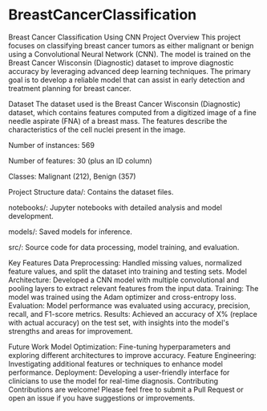 # BreastCancerClassification
Breast Cancer Classification Using CNN
Project Overview
This project focuses on classifying breast cancer tumors as either malignant or benign using a Convolutional Neural Network (CNN). The model is trained on the Breast Cancer Wisconsin (Diagnostic) dataset to improve diagnostic accuracy by leveraging advanced deep learning techniques. The primary goal is to develop a reliable model that can assist in early detection and treatment planning for breast cancer.

Dataset
The dataset used is the Breast Cancer Wisconsin (Diagnostic) dataset, which contains features computed from a digitized image of a fine needle aspirate (FNA) of a breast mass. The features describe the characteristics of the cell nuclei present in the image.

Number of instances: 569

Number of features: 30 (plus an ID column)

Classes: Malignant (212), Benign (357)

Project Structure
data/: Contains the dataset files.

notebooks/: Jupyter notebooks with detailed analysis and model development.

models/: Saved models for inference.

src/: Source code for data processing, model training, and evaluation.


Key Features
Data Preprocessing: Handled missing values, normalized feature values, and split the dataset into training and testing sets.
Model Architecture: Developed a CNN model with multiple convolutional and pooling layers to extract relevant features from the input data.
Training: The model was trained using the Adam optimizer and cross-entropy loss.
Evaluation: Model performance was evaluated using accuracy, precision, recall, and F1-score metrics.
Results: Achieved an accuracy of X% (replace with actual accuracy) on the test set, with insights into the model's strengths and areas for improvement.

Future Work
Model Optimization: Fine-tuning hyperparameters and exploring different architectures to improve accuracy.
Feature Engineering: Investigating additional features or techniques to enhance model performance.
Deployment: Developing a user-friendly interface for clinicians to use the model for real-time diagnosis.
Contributing
Contributions are welcome! Please feel free to submit a Pull Request or open an issue if you have suggestions or improvements.
